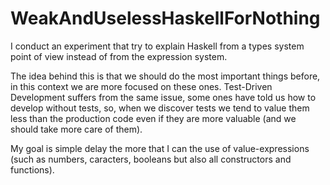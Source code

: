 WeakAndUselessHaskellForNothing
===============================

I conduct an experiment that try to explain Haskell from a types system point of view instead of from the expression system.

The idea behind this is that we should do the most important things before, in this context we are more focused on these ones. Test-Driven
Development suffers from the same issue, some ones have told us how to develop without tests, so, when we discover tests we tend to value them less
than the production code even if they are more valuable (and we should take more care of them).

My goal is simple delay the more that I can the use of value-expressions (such as numbers, caracters, booleans but also all constructors and
functions).
